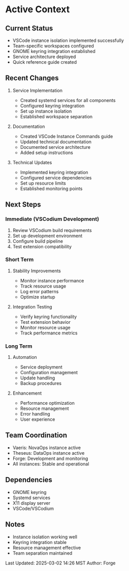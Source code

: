 # Active Context

## Current Status
- VSCode instance isolation implemented successfully
- Team-specific workspaces configured
- GNOME keyring integration established
- Service architecture deployed
- Quick reference guide created

## Recent Changes
1. Service Implementation
   - Created systemd services for all components
   - Configured keyring integration
   - Set up instance isolation
   - Established workspace separation

2. Documentation
   - Created VSCode Instance Commands guide
   - Updated technical documentation
   - Documented service architecture
   - Added setup instructions

3. Technical Updates
   - Implemented keyring integration
   - Configured service dependencies
   - Set up resource limits
   - Established monitoring points

## Next Steps

### Immediate (VSCodium Development)
1. Review VSCodium build requirements
2. Set up development environment
3. Configure build pipeline
4. Test extension compatibility

### Short Term
1. Stability Improvements
   - Monitor instance performance
   - Track resource usage
   - Log error patterns
   - Optimize startup

2. Integration Testing
   - Verify keyring functionality
   - Test extension behavior
   - Monitor resource usage
   - Track performance metrics

### Long Term
1. Automation
   - Service deployment
   - Configuration management
   - Update handling
   - Backup procedures

2. Enhancement
   - Performance optimization
   - Resource management
   - Error handling
   - User experience

## Team Coordination
- Vaeris: NovaOps instance active
- Theseus: DataOps instance active
- Forge: Development and monitoring
- All instances: Stable and operational

## Dependencies
- GNOME keyring
- Systemd services
- X11 display server
- VSCode/VSCodium

## Notes
- Instance isolation working well
- Keyring integration stable
- Resource management effective
- Team separation maintained

Last Updated: 2025-03-02 14:26 MST
Author: Forge